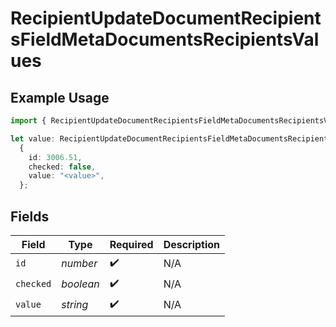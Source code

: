 # RecipientUpdateDocumentRecipientsFieldMetaDocumentsRecipientsValues

## Example Usage

```typescript
import { RecipientUpdateDocumentRecipientsFieldMetaDocumentsRecipientsValues } from "@documenso/sdk-typescript/models/operations";

let value: RecipientUpdateDocumentRecipientsFieldMetaDocumentsRecipientsValues =
  {
    id: 3006.51,
    checked: false,
    value: "<value>",
  };
```

## Fields

| Field              | Type               | Required           | Description        |
| ------------------ | ------------------ | ------------------ | ------------------ |
| `id`               | *number*           | :heavy_check_mark: | N/A                |
| `checked`          | *boolean*          | :heavy_check_mark: | N/A                |
| `value`            | *string*           | :heavy_check_mark: | N/A                |